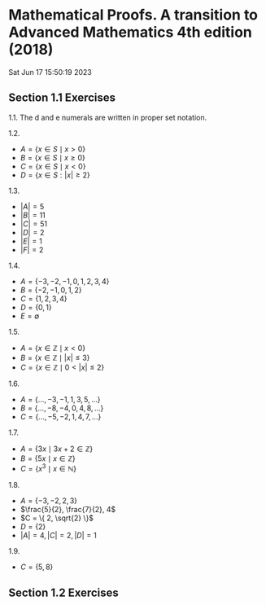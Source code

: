 # Mathematical Proofs. A transition to Advanced Mathematics 4th edition (2018)

Sat Jun 17 15:50:19 2023

## Section 1.1 Exercises

1.1. The d and e numerals are written in proper set notation.

1.2.
  - $A = \{ x \in S \mid x > 0 \}$
  - $B = \{ x \in S \mid x \ge 0\}$
  - $C  = \{ x  \in S \mid x < 0 \}$
  - $D  = \{ x  \in S :  |x| \ge 2 \}$

1.3. 
  - $|A| = 5$
  - $|B| = 11$
  - $|C| = 51$
  - $|D| = 2$
  - $|E| = 1$
  - $|F| = 2$

1.4.
  - $A = \{ -3, -2, -1, 0, 1, 2, 3, 4 \}$
  - $B = \{ -2, -1, 0, 1, 2 \}$
  - $C = \{ 1, 2, 3, 4 \}$
  - $D = \{ 0, 1 \}$
  - $E = \emptyset$

1.5.
  - $A = \{ x \in \mathbb{Z} \mid  x < 0\}$
  - $B = \{ x \in \mathbb{Z} \mid  |x| \le 3 \}$
  - $C = \{ x \in \mathbb{Z} \mid 0 < |x| \le 2 \}$

1.6.
  - $A = \{..., -3, -1, 1, 3, 5, ...\}$
  - $B = \{..., -8, -4, 0, 4, 8, ...\}$
  - $C = \{..., -5, -2, 1, 4, 7, ...\}$

1.7.
  - $A = \{ 3x  \mid 3x + 2 \in \mathbb{Z} \}$
  - $B = \{ 5x \mid x \in \mathbb{Z} \}$
  - $C = \{ x^{3} \mid x \in \mathbb{N} \}$

1.8.
  - $A = \{ -3, -2, 2, 3 \}$
  - $\frac{5}{2}, \frac{7}{2}, 4$
  - $C = \{ 2, \sqrt{2} \}$
  - $D = \{ 2 \}$
  - $|A| = 4, |C| = 2, |D| = 1$

1.9.
  - $C = \{ 5, 8 \}$

## Section 1.2 Exercises 

